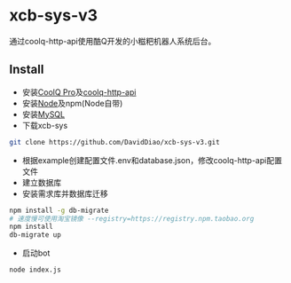 # xcb-sys-v3

通过coolq-http-api使用酷Q开发的小糍粑机器人系统后台。

## Install

- 安装[CoolQ Pro](https://cqp.cc/t/14901)及[coolq-http-api](https://github.com/richardchien/coolq-http-api/releases)
- 安装[Node](http://nodejs.cn/download/)及npm(Node自带)
- 安装[MySQL](https://dev.mysql.com/downloads/mysql/)
- 下载xcb-sys

```bash
git clone https://github.com/DavidDiao/xcb-sys-v3.git
```

- 根据example创建配置文件.env和database.json，修改coolq-http-api配置文件
- 建立数据库
- 安装需求库并数据库迁移

```bash
npm install -g db-migrate
# 速度慢可使用淘宝镜像 --registry=https://registry.npm.taobao.org
npm install
db-migrate up
```

- 启动bot

```bash
node index.js
```
